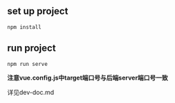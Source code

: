 ## set up project

```
npm install
```
## run project
```
npm run serve 
```
**注意vue.config.js中target端口号与后端server端口号一致**



详见dev-doc.md